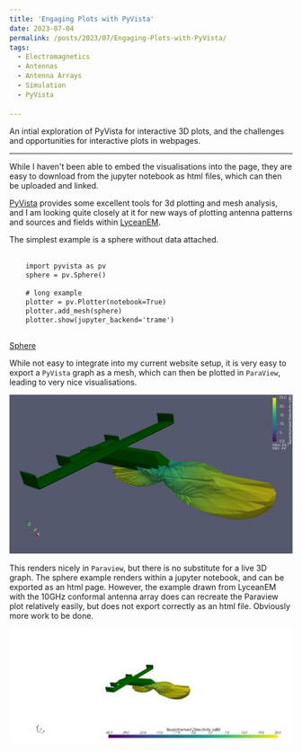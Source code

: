 ```yaml
---
title: 'Engaging Plots with PyVista'
date: 2023-07-04
permalink: /posts/2023/07/Engaging-Plots-with-PyVista/
tags:
  - Electromagnetics
  - Antennas
  - Antenna Arrays
  - Simulation
  - PyVista
  
---
```

An intial exploration of PyVista for interactive 3D plots, and the challenges and opportunities for interactive plots in webpages.

---
While I haven't been able to embed the visualisations into the page, they are easy to download from the jupyter notebook as html files, which can then be uploaded and linked.

[PyVista](https://docs.pyvista.org/version/stable/) provides some excellent tools for 3d plotting and mesh analysis, and I am looking quite closely at it for new ways of plotting antenna patterns and sources and fields within [LyceanEM](https://documentation.lyceanem.com).

The simplest example is a sphere without data attached.

```{python}

    import pyvista as pv
    sphere = pv.Sphere()
       
    # long example
    plotter = pv.Plotter(notebook=True)
    plotter.add_mesh(sphere)
    plotter.show(jupyter_backend='trame')
    
```
[Sphere](/files/sphererender.html)

While not easy to integrate into my current website setup, it is very easy to export a `PyVista` graph as a mesh, which can then be plotted in `ParaView`, leading to very nice visualisations.

![Beamformed Directivity](/images/UAVBeamformedDirectivityMapVPol.png)

This renders nicely in `Paraview`, but there is no substitute for a live 3D graph. The sphere example renders within a jupyter notebook, and can be exported as an html page. However, the example drawn from LyceanEM with the 10GHz conformal antenna array does can recreate the Paraview plot relatively easily, but does not export correctly as an html file. Obviously more work to be done. 

![Beamformed Directivity](/images/UAVBeamformedDirectivityMapVPolPyVista.png)

<script src="https://utteranc.es/client.js"
        repo="LyceanEM/LyceanEM.github.io"
        issue-term="Engaging-Plots-with-PyVista"
        theme="github-light"
        crossorigin="anonymous"
        async>
</script>
